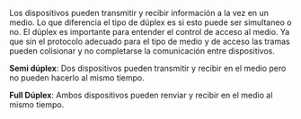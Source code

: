 
Los dispositivos pueden transmitir y recibir información a la vez en un medio. Lo que diferencia el tipo de dúplex es si esto puede ser simultaneo o no. El dúplex es importante para entender el control de acceso al medio. Ya que sin el protocolo adecuado para el tipo de medio y de acceso las tramas pueden colisionar y no completarse la comunicación entre dispositivos.

**Semi dúplex**: Dos dispositivos pueden transmitir y recibir en el medio pero no pueden hacerlo al mismo tiempo.

**Full Dúplex**: Ambos dispositivos pueden renviar y recibir en el medio al mismo tiempo.


